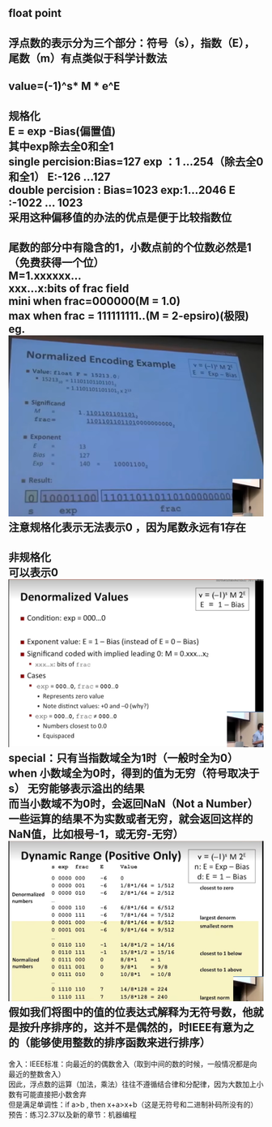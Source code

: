 ## float point  
浮点数的表示分为三个部分：符号（s），指数（E），尾数（m）有点类似于科学计数法  
---
value=(-1)^s* M * e^E  
---
规格化  
E = exp -Bias(偏置值)  
其中exp除去全0和全1  
single percision:Bias=127 exp ：1 ...254（除去全0和全1）  E:-126 ...127  
double percision : Bias=1023 exp:1...2046  E :-1022 ... 1023  
采用这种偏移值的办法的优点是便于比较指数位  
---
尾数的部分中有隐含的1，小数点前的个位数必然是1（免费获得一个位）  
M=1.xxxxxx...  
xxx...x:bits of frac field  
mini when frac=000000(M = 1.0)  
max when frac = 111111111..(M = 2-epsiro)(极限)  
eg.![alt text](image.png)  
注意规格化表示无法表示0 ，因为尾数永远有1存在  
---
非规格化  
可以表示0
![alt text](image-1.png)  
special：只有当指数域全为1时（一般时全为0）  
when 小数域全为0时，得到的值为无穷（符号取决于s） 无穷能够表示溢出的结果  
而当小数域不为0时，会返回NaN（Not a Number）  
一些运算的结果不为实数或者无穷，就会返回这样的NaN值，比如根号-1，或无穷-无穷）  
![alt text](image-2.png)  
假如我们将图中的值的位表达式解释为无符号数，他就是按升序排序的，这并不是偶然的，时IEEE有意为之的（能够使用整数的排序函数来进行排序）  
---  
舍入：IEEE标准：向最近的的偶数舍入（取到中间的数的时候，一般情况都是向最近的整数舍入）  
因此，浮点数的运算（加法，乘法）往往不遵循结合律和分配律，因为大数加上小数有可能直接把小数舍弃  
但是满足单调性：if a>b , then x+a>x+b（这是无符号和二进制补码所没有的）  
预告：练习2.37以及新的章节：机器编程     